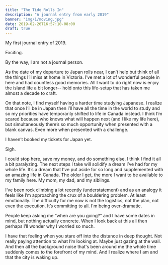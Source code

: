 ```yaml
---
title: "The Tide Rolls In"
description: "A journal entry from early 2019"
banner: "img/1/moving.jpg"
date: 2019-02-26T16:57:10-08:00
draft: true
---
```


My first journal entry of 2019.

Exciting.

By the way, I am not a journal person.

As the date of my departure to Japan rolls near, I can’t help but think of all the things I’ll miss at home in Victoria. I’ve met a lot of wonderful people in here and had countless good memories. All I want to do right now is enjoy the island life a bit longer-- hold onto this life-setup that has taken me almost a decade to craft.

On that note, I find myself having a harder time studying Japanese. I realize that once I’ll be in Japan then I’ll have all the time in the world to study and so my priorities have temporarily shifted to life in Canada instead. I think I’m scared because who knows what will happen next (and I like my life here), but simultaneously there’s so much opportunity when presented with a blank canvas. Even more when presented with a challenge.

I haven’t booked my tickets for Japan yet.

Sigh.

I could stop here, save my money, and do something else. I think I find it all a bit paralyzing. The next steps I take will solidify a dream I’ve had for my whole life. It’s a dream that I’ve put aside for so long and supplemented with an amazing life in Canada. The older I get, the more I want to be available to my family here. My mom, my dad, and my siblings.

I’ve been rock climbing a lot recently (understatement) and as an analogy it feels like I’m approaching the crux of a bouldering problem. At least emotionally. The difficulty for me now is not the logistics, not the plan, not even the execution. It’s committing to all. I'm being over-dramatic.

People keep asking me “when are you going?” and I have some dates in mind, but nothing actually concrete. When I look back at this all then perhaps I’ll wonder why I worried so much.

I have that feeling when you stare off into the distance in deep thought. Not really paying attention to what I’m looking at. Maybe just gazing at the wall. And then all the background noise that's been around me the whole time suddenly comes to the forefront of my mind. And I realize where I am and that the city is waking up.